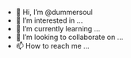 - 👋 Hi, I’m @dummersoul
- 👀 I’m interested in ...
- 🌱 I’m currently learning ...
- 💞️ I’m looking to collaborate on ...
- 📫 How to reach me ...

<!---
dummersoul/dummersoul is a ✨ special ✨ repository because its `README.md` (this file) appears on your GitHub profile.
You can click the Preview link to take a look at your changes.
--->
